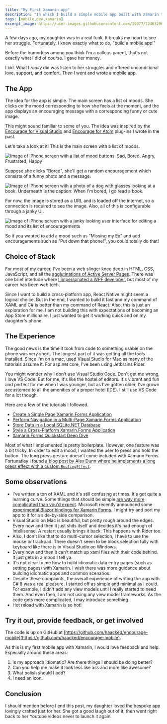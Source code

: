 ```yaml
---
title: "My First Xamarin app"
description: "In which I build a simple mobile app built with Xamarin that offers an encouragement based on your mood."
tags: [mobile,dev,xamarin]
excerpt_image: https://user-images.githubusercontent.com/19977/72463290-bf6e2200-3787-11ea-9c83-26e5cf22a7b4.png
---
```


A few days ago, my daughter was in a real funk. It breaks my heart to see her struggle. Fortunately, I knew exactly what to do, "build a mobile app!"

Before the humorless among you think I'm a callous parent, that's not exactly what I did of course. I gave her money.

I kid. What I _really_ did was listen to her struggles and offered unconditional love, support, and comfort. _Then_ I went and wrote a mobile app.

## The App

The idea for the app is simple. The main screen has a list of moods. She clicks on the mood corresponding to how she feels at the moment, and the app displays an encouraging message with a corresponding funny or cute image.

This might sound familiar to some of you. The idea was inspired by the [Encourage for Visual Studio](https://haacked.com/archive/2014/06/20/encourage-vs/) and [Encourage for Atom](https://haacked.com/archive/2016/05/11/encourage-atom/) plug-ins I wrote in the past.

Let's take a look at it! This is the main screen with a list of moods.

![Image of iPhone screen with a list of mood buttons: Sad, Bored, Angry, Frustrated, Happy](https://user-images.githubusercontent.com/19977/72462978-2fc87380-3787-11ea-9994-3c15a3da8889.png "The main mood button screen")

Suppose she clicks "Bored", she'll get a random encouragement which consists of a funny photo and a message.

![Image of iPhone screen with a photo of a dog with glasses looking at a book. Underneath is the caption: When I'm bored, I go read a book.](https://user-images.githubusercontent.com/19977/72463290-bf6e2200-3787-11ea-9c83-26e5cf22a7b4.png "A random encouragement")

For now, the image is stored as a URL and is loaded off the internet, so a connection is required to see the image. Also, all of this is configurable through a janky UI.

![Image of iPhone screen with a janky looking user interface for editing a mood and its list of encouragements](https://user-images.githubusercontent.com/19977/72463503-3a373d00-3788-11ea-97ac-ffdfeb82e27d.png "An ugly user interface")

So if you wanted to add a mood such as "Missing my Ex" and add encouragements such as "Put down that phone!", you could totally do that!

## Choice of Stack

For most of my career, I've been a web slinger knee deep in HTML, CSS, JavaScript, and all the [agglutinations of Active Server Pages](https://twitter.com/haacked/status/1217512365622644736). There was one brief interlude where [I impersonated a WPF developer](https://haacked.com/archive/2012/05/21/introducing-github-for-windows.aspx/), but most of my career has been web tech.

Since I want to build a cross-platform app, React Native might seem a logical choice. But in the end, I wanted to build it fast and my command of XAML and C# is better than my command of React. Also, this is just an exploration for me. I am not building this with expectations of becoming an App Store millionaire. I just wanted to get it working quick and on my daughter's phone.

## The Experience

The good news is the time it took from code to something usable on the phone was very short. The longest part of it was getting all the tools installed. Since I'm on a mac, used Visual Studio for Mac as many of the tutorials assume it. For asp.net core, I've been using Jetbrains Rider.

You might wonder why I don't use Visual Studio Code. Don't get me wrong, I love VS Code. But for me, it's like the hostel of editors. It's vibrant and fun and perfect for me when I was younger, but as I've gotten older, I've grown accustomed to all the amenities of a proper hotel (IDE). I still use VS Code for a lot though.

Here are a few of the tutorials I followed.

* [Create a Single Page Xamarin.Forms Application](https://docs.microsoft.com/en-us/xamarin/get-started/quickstarts/single-page?pivots=macos)
* [Perform Navigation in a Multi-Page Xamarin.Forms Application](https://docs.microsoft.com/en-us/xamarin/get-started/quickstarts/multi-page?pivots=macos)
* [Store Data in a Local SQLite.NET Database](https://docs.microsoft.com/en-us/xamarin/get-started/quickstarts/database?pivots=macos)
* [Style a Cross-Platform Xamarin.Forms Application](https://docs.microsoft.com/en-us/xamarin/get-started/quickstarts/styling?pivots=macos)
* [Xamarin.Forms Quickstart Deep Dive](https://docs.microsoft.com/en-us/xamarin/get-started/quickstarts/deepdive?pivots=macos)

Most of what I implemented is pretty boilerplate. However, one feature was a bit tricky. In order to edit a mood, I wanted the user to press and hold the button. The long press gesture doesn't come included with Xamarin Forms. Fortunatley I found [a blog post by Alex Dunn where he implements a long press effect with a custom `RoutingEffect`](https://alexdunn.org/2017/12/27/xamarin-tip-xamarin-forms-long-press-effect/).

## Some observations

* I've written a ton of XAML and it's still confusing at times. It's got quite a learning curve. Some things that should be simple [are way more complicated than you'd expect](https://twitter.com/haacked/status/1217183616142176256). Microsoft recently announced some [experimental Blazor bindings for Xamarin Forms](https://docs.microsoft.com/en-us/mobile-blazor-bindings/). I might try and port my app to it for a side-by-side comparison.
* Visual Studio on Mac is beautiful, but pretty rough around the edges. Every now and then it just shits itself and decides it's had enough of Intellisense. A restart usually brings it back. This happens with Rider too.
* Also, I don't like that to do multi-cursor selection, I have to use the mouse or trackpad. There doesn't seem to be block selection fully with keyboard like there is in Visual Studio on Windows.
* Every now and then it can't match up xaml files with their code behind. It just gets in a mood I tell ya.
* It's not clear to me how to build idiomatic data entry pages (such as setting pages) with Xamarin. I wish there was more guidance about building idiomatic apps and common scenarios.
* Despite these complaints, the overall experience of writing the app with C# 8 was a real pleasure. I started off as simple and minimal as I could. For example, I didn't add any view models until I really started to need them. And even then, I am not using any view model frameworks. As the code gets more complicated, I may introduce something.
* Hot reload with Xamarin is so hot!

## Try it out, provide feedback, or get involved

The code is up on GitHub at [https://github.com/haacked/encourage-mobile](https://github.com/haacked/encourage-mobile).

As this is my first mobile app with Xamarin, I would love feedback and help. Especially around these areas:

1. Is my approach idiomatic? Are there things I should be doing better?
2. Can you help me make it look less like ass and more like awesome?
3. What polish should I add?
4. I need an icon.

## Conclusion

I should mention before I end this post, my daughter loved the bespoke app lovingly crafted just for her. She got a good laugh out of it, then went right back to her Youtube videos never to launch it again.
